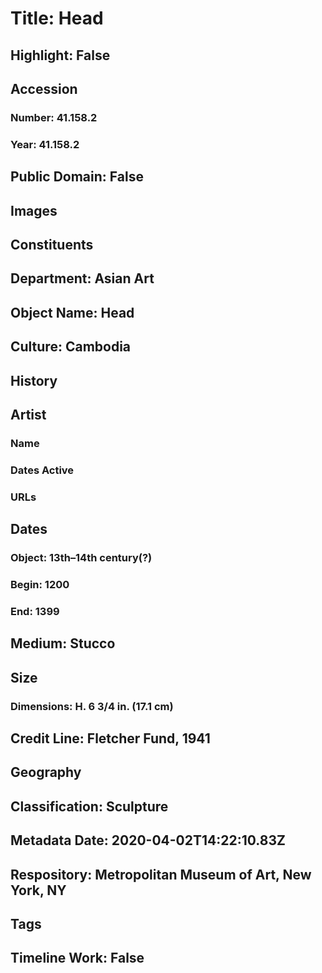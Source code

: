 # Title: Head
## Highlight: False
## Accession
### Number: 41.158.2
### Year: 41.158.2
## Public Domain: False
## Images
## Constituents
## Department: Asian Art
## Object Name: Head
## Culture: Cambodia
## History
## Artist
### Name
### Dates Active
### URLs
## Dates
### Object: 13th–14th century(?)
### Begin: 1200
### End: 1399
## Medium: Stucco
## Size
### Dimensions: H. 6 3/4 in. (17.1 cm)
## Credit Line: Fletcher Fund, 1941
## Geography
## Classification: Sculpture
## Metadata Date: 2020-04-02T14:22:10.83Z
## Respository: Metropolitan Museum of Art, New York, NY
## Tags
## Timeline Work: False